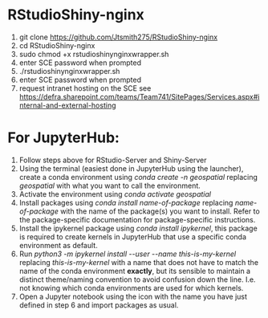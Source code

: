 # RStudioShiny-nginx

1. git clone https://github.com/Jtsmith275/RStudioShiny-nginx  
1. cd RStudioShiny-nginx  
1. sudo chmod +x rstudioshinynginxwrapper.sh  
1. enter SCE password when prompted  
1. ./rstudioshinynginxwrapper.sh  
1. enter SCE password when prompted  
1. request intranet hosting on the SCE see https://defra.sharepoint.com/teams/Team741/SitePages/Services.aspx#internal-and-external-hosting  

# For JupyterHub:

1. Follow steps above for RStudio-Server and Shiny-Server
2. Using the terminal (easiest done in JupyterHub using the launcher), create a conda environment using *conda create -n geospatial* replacing *geospatial* with what you want to call the environment.
3. Activate the environment using *conda activate geospatial*
4. Install packages using *conda install name-of-package* replacing *name-of-package* with the name of the package(s) you want to install. Refer to the package-specific documentation for package-specific instructions.
5. Install the ipykernel package using *conda install ipykernel*, this package is required to create kernels in JupyterHub that use a specific conda environment as default.
6. Run *python3 -m ipykernel install --user --name this-is-my-kernel* replacing *this-is-my-kernel* with a name that does not have to match the name of the conda environment **exactly**, but its sensible to maintain a distinct theme/naming convention to avoid confusion down the line. I.e. not knowing which conda environments are used for which kernels.
7. Open a Jupyter notebook using the icon with the name you have just defined in step 6 and import packages as usual.
